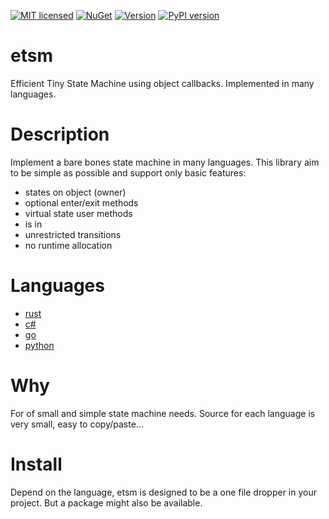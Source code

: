[![MIT licensed](https://img.shields.io/badge/license-MIT-blue.svg)](LICENSE)
[![NuGet](https://img.shields.io/nuget/v/etsm.svg)](https://www.nuget.org/packages/etsm)
[![Version](https://img.shields.io/crates/v/etsm.svg)](https://crates.io/crates/etsm)
[![PyPI version](https://badge.fury.io/py/etsm.svg)](https://badge.fury.io/py/etsm)

# etsm
Efficient Tiny State Machine using object callbacks. Implemented in many languages. 

# Description
Implement a bare bones state machine in many languages. This library aim to be simple as possible and support only basic features: 

- states on object (owner)
- optional enter/exit methods
- virtual state user methods
- is in
- unrestricted transitions
- no runtime allocation

# Languages
- [rust](rust/etsm) 
- [c#](cs)
- [go](go)
- [python](python/etsm)

# Why
For of small and simple state machine needs. Source for each language is very small, easy to copy/paste...

# Install
Depend on the language, etsm is designed to be a one file dropper in your project. But a package might also be available.
